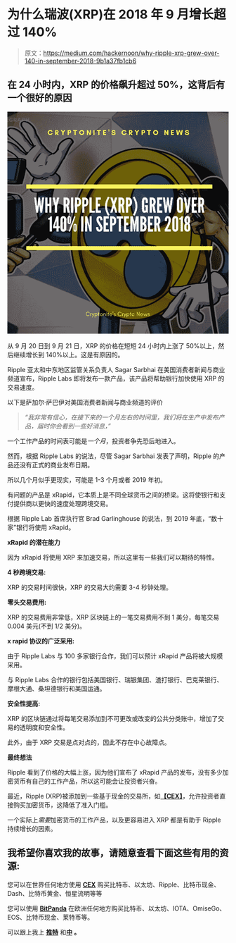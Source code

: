 # 为什么瑞波(XRP)在 2018 年 9 月增长超过 140%

> 原文：<https://medium.com/hackernoon/why-ripple-xrp-grew-over-140-in-september-2018-9b1a37fb1cb6>

## 在 24 小时内，XRP 的价格飙升超过 50%，这背后有一个很好的原因

![](img/7525b168b7fc30c5b6a96b6acad40332.png)

从 9 月 20 日到 9 月 21 日，XRP 的价格在短短 24 小时内上涨了 50%以上，然后继续增长到 140%以上。这是有原因的。

Ripple 亚太和中东地区监管关系负责人 Sagar Sarbhai 在美国消费者新闻与商业频道宣布，Ripple Labs 即将发布一款产品，该产品将帮助银行加快使用 XRP 的交易速度。

以下是萨加尔·萨巴伊对美国消费者新闻与商业频道的评价

> *“我非常有信心，在接下来的一个月左右的时间里，我们将在生产中发布产品，届时你会看到一些好消息，”*

一个工作产品的时间表可能是*一个月*，投资者争先恐后地进入。

然而，根据 Ripple Labs 的说法，尽管 Sagar Sarbhai 发表了声明，Ripple 的产品还没有正式的商业发布日期。

所以几个月似乎更现实，可能是 1-3 个月或者 2019 年初。

有问题的产品是 xRapid，它本质上是不同全球货币之间的桥梁。这将使银行和支付提供商以更快的速度处理跨境交易。

根据 Ripple Lab 首席执行官 Brad Garlinghouse 的说法，到 2019 年底，“数十家”银行将使用 xRapid。

**xRapid 的潜在能力**

因为 xRapid 将使用 XRP 来加速交易，所以这里有一些我们可以期待的特性。

**4 秒跨境交易:**

XRP 的交易时间很快，XRP 的交易大约需要 3-4 秒钟处理。

**零头交易费用:**

XRP 的交易费用非常低，XRP 区块链上的一笔交易费用不到 1 美分，每笔交易 0.004 美元(不到 1/2 美分)。

**x rapid 协议的广泛采用:**

由于 Ripple Labs 与 100 多家银行合作，我们可以预计 xRapid 产品将被大规模采用。

与 Ripple Labs 合作的银行包括美国银行、瑞银集团、渣打银行、巴克莱银行、摩根大通、桑坦德银行和美国运通。

**安全性提高:**

XRP 的区块链通过将每笔交易添加到不可更改或改变的公共分类账中，增加了交易的透明度和安全性。

此外，由于 XRP 交易是点对点的，因此不存在中心故障点。

**最终想法**

Ripple 看到了价格的大幅上涨，因为他们宣布了 xRapid 产品的发布，没有多少加密货币有自己的工作产品，所以这可能会让投资者兴奋。

最近，Ripple (XRP)被添加到一些基于现金的交易所，如[**【CEX】**](https://goo.gl/hTJMcX)，允许投资者直接购买加密货币，这降低了准入门槛。

一个实际上*需要*加密货币的工作产品，以及更容易进入 XRP 都是有助于 Ripple 持续增长的因素。

## 我希望你喜欢我的故事，请随意查看下面这些有用的资源:

您可以在世界任何地方使用 [**CEX**](https://cex.io/r/0/up106280379/0/) 购买比特币、以太坊、Ripple、比特币现金、Dash、比特币黄金、恒星流明等等

您可以使用 [**BitPanda**](https://www.bitpanda.com/?ref=3127933809251797450) 在欧洲任何地方购买比特币、以太坊、IOTA、OmiseGo、EOS、比特币现金、莱特币等。

可以跟上我上 [**推特**](https://twitter.com/CryptoniteTweet) 和[**中**](/@cryptonitecj900) **。**